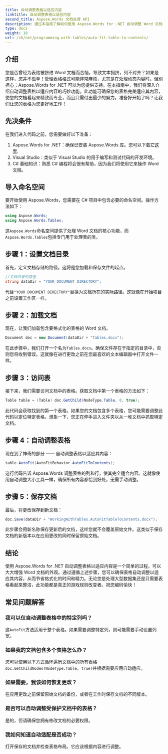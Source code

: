 ```yaml
---
title: 自动调整表格以适应内容
linktitle: 自动调整表格以适应内容
second_title: Aspose.Words 文档处理 API
description: 通过本指南了解如何使用 Aspose.Words for .NET 自动调整 Word 文档中的表格以适应内容。非常适合动态和整洁的文档格式。
type: docs
weight: 10
url: /zh/net/programming-with-tables/auto-fit-table-to-contents/
---
```

## 介绍

您是否曾经为表格被挤进 Word 文档而苦恼，导致文本拥挤，列不对齐？如果是这样，您并不孤单！管理表格格式可能非常麻烦，尤其是在处理动态内容时。但别担心；Aspose.Words for .NET 可以为您提供支持。在本指南中，我们将深入介绍自动调整表格以适应内容的巧妙功能。此功能可确保您的表格完美适应其内容，使您的文档看起来精致而专业，而且只需付出最少的努力。准备好开始了吗？让我们让您的表格为您更好地工作！

## 先决条件

在我们进入代码之前，您需要做好以下准备：

1.  Aspose.Words for .NET：确保已安装 Aspose.Words 库。您可以下载它[这里](https://releases.aspose.com/words/net/).
2. Visual Studio：类似于 Visual Studio 的用于编写和测试代码的开发环境。
3. C# 基础知识：熟悉 C# 编程将会很有帮助，因为我们将使用它来操作 Word 文档。

## 导入命名空间

要开始使用 Aspose.Words，您需要在 C# 项目中包含必要的命名空间。操作方法如下：

```csharp
using Aspose.Words;
using Aspose.Words.Tables;
```

这`Aspose.Words`命名空间提供了处理 Word 文档的核心功能，而`Aspose.Words.Tables`包括专门用于处理表的类。

## 步骤 1：设置文档目录

首先，定义文档存储的路径。这将是您加载和保存文件的起点。

```csharp
//文档目录的路径
string dataDir = "YOUR DOCUMENT DIRECTORY";
```

代替`"YOUR DOCUMENT DIRECTORY"`替换为文档所在的实际路径。这就像在开始项目之前设置工作区一样。

## 步骤 2：加载文档

现在，让我们加载包含要格式化的表格的 Word 文档。

```csharp
Document doc = new Document(dataDir + "Tables.docx");
```

在此步骤中，我们打开一个名为`Tables.docx`。确保文件存在于指定的目录中，否则您将收到错误。这就像在进行更改之前在您最喜欢的文本编辑器中打开文件一样。

## 步骤 3：访问表

接下来，我们需要访问文档中的表格。获取文档中第一个表格的方法如下：

```csharp
Table table = (Table) doc.GetChild(NodeType.Table, 0, true);
```

此代码会获取找到的第一个表格。如果您的文档包含多个表格，您可能需要调整此代码以定位特定表格。想象一下，您正在伸手进入文件夹以从一堆文档中抓取特定文档。

## 步骤 4：自动调整表格

现在到了神奇的部分 —— 自动调整表格以适应其内容：

```csharp
table.AutoFit(AutoFitBehavior.AutoFitToContents);
```

这行代码告诉 Aspose.Words 调整表格的列和行，使其完全适合内容。这就像使用自动调整大小工具一样，确保所有内容都恰到好处，无需手动调整。

## 步骤 5：保存文档

最后，将更改保存到新文档：

```csharp
doc.Save(dataDir + "WorkingWithTables.AutoFitTableToContents.docx");
```

此步骤会用新名称保存更新后的文档，这样您就不会覆盖原始文件。这类似于保存文档的新版本以在应用更改的同时保留原始文档。

## 结论

使用 Aspose.Words for .NET 自动调整表格以适应内容是一个简单的过程，可以大大增强 Word 文档的外观。通过遵循上述步骤，您可以确保表格自动调整以适应其内容，从而节省格式化的时间和精力。无论您是处理大型数据集还是只需要表格看起来整洁，此功能都是真正的游戏规则改变者。祝您编码愉快！

## 常见问题解答

### 我可以仅自动调整表格中的特定列吗？
这`AutoFit`方法适用于整个表格。如果需要调整特定列，则可能需要手动设置列宽。

### 如果我的文档包含多个表格怎么办？
您可以使用以下方式循环遍历文档中的所有表格`doc.GetChildNodes(NodeType.Table, true)`并根据需要应用自动适应。

### 如果需要，我该如何恢复更改？
在应用更改之前保留原始文档的备份，或者在工作时保存文档的不同版本。

### 是否可以自动调整受保护文档中的表格？
是的，但请确保您拥有修改文档的必要权限。

### 我如何知道自动适配是否成功？
打开保存的文档并检查表格布局。它应该根据内容进行调整。